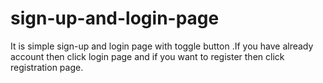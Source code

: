 # sign-up-and-login-page
It is simple sign-up and login page with toggle button .If you have already account then click login page and if you want to register then click registration page.
